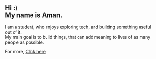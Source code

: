 <h2>Hi :) <br> My name is Aman.</h2>
<p>I am a student, who enjoys exploring tech, and building something useful out of it. <br>My main goal is to build things, that can add meaning to lives of as many people as possible.</p> 
<p>For more, <a href="https://github.com/eppisai">Click here</a></p>
